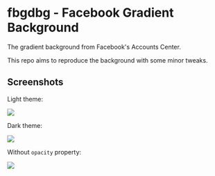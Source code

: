 # fbgdbg - Facebook Gradient Background

The gradient background from Facebook's Accounts Center.

This repo aims to reproduce the background with some minor tweaks.

## Screenshots

Light theme:

<img src="https://i.imgur.com/IgST89O.png" loading="lazy">

Dark theme:

<img src="https://i.imgur.com/cGjoh9D.png" loading="lazy">

Without ``opacity`` property:

<img src="https://i.imgur.com/aDf0T1f.png" loading="lazy">
